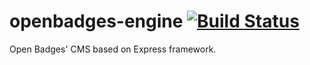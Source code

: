 # openbadges-engine [![Build Status](https://travis-ci.org/openbadge/openbadges-engine.svg)](https://travis-ci.org/openbadge/openbadges-engine)

Open Badges' CMS based on Express framework.
